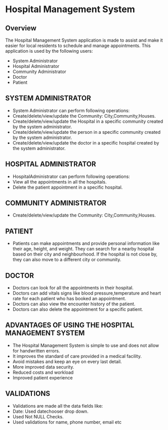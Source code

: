 # Hospital Management System

## Overview
The Hospital Management System application is made to assist and make it easier for local residents to schedule and manage appointments. This application is used by the following users:
- System Administrator
- Hospital Administrator
- Community Administrator
- Doctor
- Patient

## SYSTEM ADMINISTRATOR
- System Administrator can perform following operations:
- Create/delete/view/update the Community: City,Community,Houses.
- Create/delete/view/update the Hospital in a specific community created by the system administrator.
- Create/delete/view/update the person in a specific community created by the system administrator.
- Create/delete/view/update the doctor in a specific hospital created by the system administrator.

## HOSPITAL  ADMINISTRATOR
- HospitalAdministrator can perform following operations:
- View all the appointments in all the hospitals.
- Delete the patient appointment in a specific hospital.
## COMMUNITY  ADMINISTRATOR
- Create/delete/view/update the Community: City,Community,Houses.

## PATIENT
- Patients can make appointments and provide personal information like their age, height, and weight. They can search for a nearby hospital based on their city and neighbourhood. If the hospital is not close by, they can also move to a different city or community.

## DOCTOR
- Doctors can look for all the appointments in their hospital.
- Doctors can add vitals signs like blood pressure,temperature and  heart rate for each patient who has booked an appointment.
- Doctors can also view the encounter history of the patient.
- Doctors can also delete the appointment for a specific patient.

## ADVANTAGES OF USING THE HOSPITAL MANAGEMENT SYSTEM
- The Hospital Management System is simple to use and does not allow for handwritten errors.
- It improves the standard of care provided in a medical facility.
- Avoid mistakes and keep an eye on every last detail.
- More improved data security.
- Reduced costs and workload
- Improved patient experience

## VALIDATIONS
- Validations are made all the data fields like:
- Date: Used datechooser drop down.
- Used Not NULL Checks.
- Used validations for name, phone number, email etc
